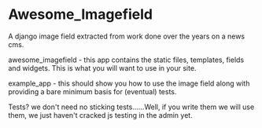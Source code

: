 Awesome_Imagefield
==========

A django image field extracted from work done over the years on a news cms. 

awesome_imagefield - this app contains the static files, templates, fields and widgets. This is what you will want to use in your site.

example_app - this should show you how to use the image field along with providing a bare minimum basis for (eventual) tests.


Tests? we don't need no sticking tests......Well, if you write them we will use them, we just haven't cracked js testing in the admin yet. 
